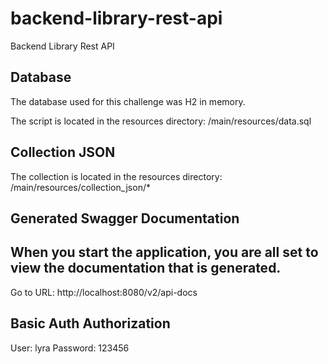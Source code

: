 # backend-library-rest-api
Backend Library Rest API

## Database

The database used for this challenge was H2 in memory.

The script is located in the resources directory: /main/resources/data.sql

## Collection JSON

The collection is located in the resources directory: /main/resources/collection_json/*

## Generated Swagger Documentation
## When you start the application, you are all set to view the documentation that is generated.

Go to URL: http://localhost:8080/v2/api-docs

## Basic Auth Authorization
User: lyra
Password: 123456
